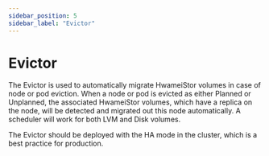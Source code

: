 ```yaml
---
sidebar_position: 5
sidebar_label: "Evictor"
---
```


# Evictor

The Evictor is used to automatically migrate HwameiStor volumes in case of node or pod eviction. When a node or pod is evicted as either Planned or Unplanned, the associated HwameiStor volumes, which have a replica on the node, will be detected and migrated out this node automatically. A scheduler will work for both LVM and Disk volumes.

The Evictor should be deployed with the HA mode in the cluster, which is a best practice for production.
